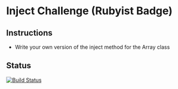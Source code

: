 Inject Challenge (Rubyist Badge)
================

Instructions
-------

* Write your own version of the inject method for the Array class

Status
-----

[![Build Status](https://travis-ci.org/chweeks/inject-challenge.svg?branch=master)](https://travis-ci.org/chweeks/inject-challenge.svg?branch=master)
